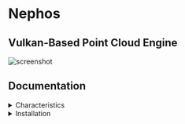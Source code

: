 # Nephos
## Vulkan-Based Point Cloud Engine

![screenshot](https://github.com/nsviel/Nephos/assets/80487132/711383b1-af32-4600-a0b5-3b0114052698)

## Documentation

<details><summary>Characteristics</summary>

This engine is primarily destined for point cloud visualization, it does not display triangle or line topologies for loaded objects.

A particular work on point cloud visualization shader has been made in this engine with the integration of the EDL shader algorithm presented in the Ph.D. thesis of Christian BOUCHENY.

</details>

<details><summary>Installation</summary>
For now the engine is only supported for Linux OS and was tested on Ubuntu 22.04LTS.

To proceed with the installation, run the script file in the program directory
```
./install.sh
```

Then compile and run the executable
```
 mkdir build && cd build && cmake .. && make -j4 && ./executable
 or
 ./run.sh

</details>

<details><summary>License</summary>

 # Creative Commons Attribution-NonCommercial 4.0 International License (CC BY-NC 4.0)

 **You are free to:**

 - **Share**: Copy and redistribute the material in any medium or format.
 - **Adapt**: Remix, transform, and build upon the material.

 **Under the following terms:**

 - **Attribution**: You must give appropriate credit, provide a link to the license, and indicate if changes were made. You may do so in any reasonable manner, but not in any way that suggests the licensor endorses you or your use.
 - **NonCommercial**: You may not use the material for commercial purposes.

 **No additional restrictions:**

 - You may not apply legal terms or technological measures that legally restrict others from doing anything the license permits.

 **Notices:**

 - You do not have to comply with the license for elements of the material in the public domain or where your use is permitted by an applicable exception or limitation.
 - No warranties are given. The license may not give you all the permissions necessary for your intended use. For example, other rights such as publicity, privacy, or moral rights may limit how you use the material.

 For the full legal text, see [CC BY-NC 4.0 License](https://creativecommons.org/licenses/by-nc/4.0/legalcode).

</details>
